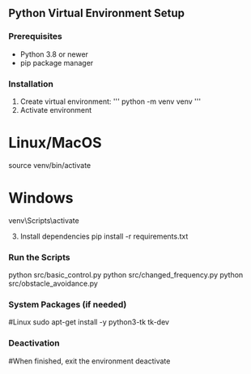 ## Python Virtual Environment Setup

### Prerequisites
- Python 3.8 or newer
- pip package manager

### Installation
1. Create virtual environment:
'''
python -m venv venv
'''
2. Activate environment
# Linux/MacOS
source venv/bin/activate
# Windows
venv\Scripts\activate

3. Install dependencies
pip install -r requirements.txt

### Run the Scripts
python src/basic_control.py
python src/changed_frequency.py
python src/obstacle_avoidance.py

### System Packages (if needed)
#Linux
sudo apt-get install -y python3-tk tk-dev

### Deactivation
#When finished, exit the environment
deactivate
